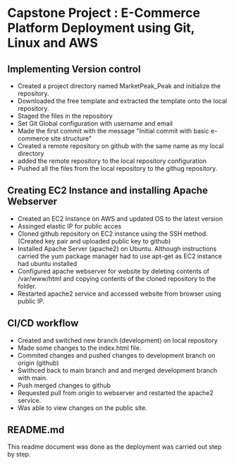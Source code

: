 # Capstone Project : E-Commerce Platform Deployment using Git, Linux and AWS

## Implementing Version control

* Created a project directory named MarketPeak_Peak and initialize the repository.
* Downloaded the free template and extracted the template onto the local repository.
* Staged the files in the repository
* Set Git Global configuration with username and email
* Made the first commit with the message "Initial commit with basic e-commerce site structure"
* Created a remote repository on github with the same name as my local directory 
* added the remote repository to the local repository configuration
* Pushed all the files from the local repository to the githug repository.

## Creating EC2 Instance and installing Apache Webserver

* Created an EC2 Instance on AWS and updated OS to the latest version
* Assinged elastic IP for public acces
* Cloned github repository on EC2 instance using the SSH method. (Created key pair and uploaded public key to github)
* Installed Apache Server (apache2) on Ubuntu. Although instructions carried the yum package manager had to use apt-get as EC2 instance had ubuntu installed
* Configured apache webserver for website by deleting contents of /var/www/html and copying contents of the cloned repository to the folder.
* Restarted apache2 service and accessed website from browser using public IP.

## CI/CD workflow

* Created and switched new branch (development) on local repository
* Made some changes to the index.html file.
* Commited changes and pushed changes to development branch on origin (github)
* Swithced back to main branch and and merged development branch with main.
* Push merged changes to github
* Requested pull from origin to webserver and restarted the apache2 service.
* Was able to view changes on the public site.

## README.md

This readme document was done as the deployment was carried out step by step.

